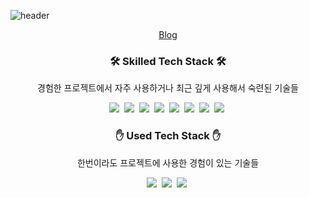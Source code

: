 

![header](https://capsule-render.vercel.app/api?type=soft&color=auto&height=200&section=header&text=Jinkyuhan&fontSize=70&animation=twinkling)
<div align=center>
  <a href="https://jinkyuhan.github.io"> Blog </a>
  <h3> 🛠  Skilled Tech Stack 🛠 </h3>
  <p> 경험한 프로젝트에서 자주 사용하거나 최근 깊게 사용해서 숙련된 기술들 </p>
  <img src="https://img.shields.io/badge/JavaScript-yellow?style=flat-square&logo=JavaScript&logoColor=white"/></a>&nbsp 
  <img src="https://img.shields.io/badge/ExpressJS-black?style=flat-square&logo=Express&logoColor=white"/></a>&nbsp
  <img src="https://img.shields.io/badge/TypeScript-blue?style=flat-square&logo=TypeScript&logoColor=white"/></a>&nbsp 
  <img src="https://img.shields.io/badge/NestJS-ea2845?style=flat-square&logo=NestJS&logoColor=white"/></a>&nbsp 
  <img src="https://img.shields.io/badge/Java-4D7290?style=flat-square&logo=Java&logoColor=white"/></a>&nbsp
  <img src="https://img.shields.io/badge/Spring-5DA830?style=flat-square&logo=Spring&logoColor=white"/></a>&nbsp 
  <img src="https://img.shields.io/badge/JWT-black?style=flat-square&logo=JSON%20Web%20Tokens&logoColor=white"/></a>&nbsp 
  <img src="https://img.shields.io/badge/DockerSwarm-blue?style=flat-square&logo=Docker&logoColor=white"/></a>&nbsp

  <h3> ✋ Used Tech Stack ✋ </h3>
  <p> 한번이라도 프로젝트에 사용한 경험이 있는 기술들 </p> 
  <img src="https://img.shields.io/badge/Redis-BD331E?style=flat-square&logo=Redis&logoColor=white"/></a>&nbsp
  <img src="https://img.shields.io/badge/Jest-A82620?style=flat-square&logo=Jest&logoColor=white"/></a>&nbsp
  <img src="https://img.shields.io/badge/Swagger-green?style=flat-square&logo=Swagger&logoColor=white"/></a>&nbsp

</div>
<!-- prettier, Firebase, Mongo, Postgresql, MariaDB, REST API, filebeat, logstash,  -->
